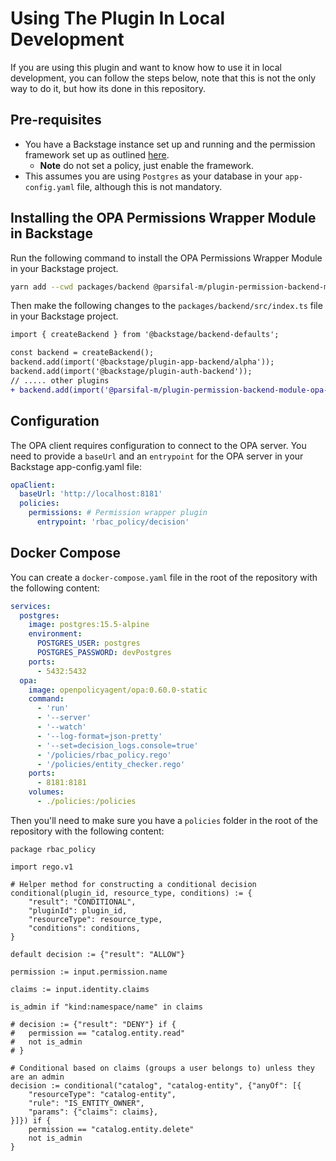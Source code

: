 # Using The Plugin In Local Development

If you are using this plugin and want to know how to use it in local development, you can follow the steps below, note that this is not the only way to do it, but how its done in this repository.

## Pre-requisites

- You have a Backstage instance set up and running and the permission framework set up as outlined [here](https://backstage.io/docs/permissions/getting-started--new/).
  - **Note** do not set a policy, just enable the framework.
- This assumes you are using `Postgres` as your database in your `app-config.yaml` file, although this is not mandatory.

## Installing the OPA Permissions Wrapper Module in Backstage

Run the following command to install the OPA Permissions Wrapper Module in your Backstage project.

```bash
yarn add --cwd packages/backend @parsifal-m/plugin-permission-backend-module-opa-wrapper
```

Then make the following changes to the `packages/backend/src/index.ts` file in your Backstage project.

```diff
import { createBackend } from '@backstage/backend-defaults';

const backend = createBackend();
backend.add(import('@backstage/plugin-app-backend/alpha'));
backend.add(import('@backstage/plugin-auth-backend'));
// ..... other plugins
+ backend.add(import('@parsifal-m/plugin-permission-backend-module-opa-wrapper'));
```

## Configuration

The OPA client requires configuration to connect to the OPA server. You need to provide a `baseUrl` and an `entrypoint` for the OPA server in your Backstage app-config.yaml file:

```yaml
opaClient:
  baseUrl: 'http://localhost:8181'
  policies:
    permissions: # Permission wrapper plugin
      entrypoint: 'rbac_policy/decision'
```

## Docker Compose

You can create a `docker-compose.yaml` file in the root of the repository with the following content:

```yaml
services:
  postgres:
    image: postgres:15.5-alpine
    environment:
      POSTGRES_USER: postgres
      POSTGRES_PASSWORD: devPostgres
    ports:
      - 5432:5432
  opa:
    image: openpolicyagent/opa:0.60.0-static
    command:
      - 'run'
      - '--server'
      - '--watch'
      - '--log-format=json-pretty'
      - '--set=decision_logs.console=true'
      - '/policies/rbac_policy.rego'
      - '/policies/entity_checker.rego'
    ports:
      - 8181:8181
    volumes:
      - ./policies:/policies
```

Then you'll need to make sure you have a `policies` folder in the root of the repository with the following content:

```rego
package rbac_policy

import rego.v1

# Helper method for constructing a conditional decision
conditional(plugin_id, resource_type, conditions) := {
	"result": "CONDITIONAL",
	"pluginId": plugin_id,
	"resourceType": resource_type,
	"conditions": conditions,
}

default decision := {"result": "ALLOW"}

permission := input.permission.name

claims := input.identity.claims

is_admin if "kind:namespace/name" in claims

# decision := {"result": "DENY"} if {
# 	permission == "catalog.entity.read"
# 	not is_admin
# }

# Conditional based on claims (groups a user belongs to) unless they are an admin
decision := conditional("catalog", "catalog-entity", {"anyOf": [{
	"resourceType": "catalog-entity",
	"rule": "IS_ENTITY_OWNER",
	"params": {"claims": claims},
}]}) if {
	permission == "catalog.entity.delete"
	not is_admin
}
```
